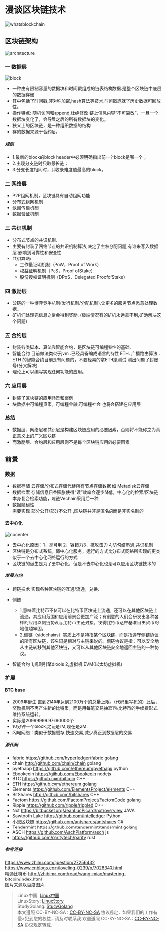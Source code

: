 # 漫谈区块链技术

![whatsblockchain](https://github.com/ocaku/blockchain/blob/master/whatsblockchain.jpeg)

## 区块链架构

![architecture](https://github.com/ocaku/blockchain/blob/master/architecture.jpg)

### 一 数据层

![block](https://github.com/ocaku/blockchain/blob/master/block.jpg)

 * 一种由有限制容量的数据块和时间戳组成的链表结构数据.是整个区块链中底层的数据存储
 * 其中包括了时间戳,非对称加密,hash算法等技术.时间戳造就了历史数据可回放性。
 * 操作特点: 随机访问和append,杜绝修改 链上信息内容“不可篡改”，一旦一个数据块变化了，会导致之后的所有数据块的变化。
 * 狭义上的区块链，是一种组织数据的结构  
 * 存的数据来源于合约层。

 ##### 规则
 * 1.最新的block的block header中必须明确指出前一个block是哪一个；
 * 2.出现分支链时只取最长链；
 * 3.分支长度相同时，只收录难度值最高的block。
 
### 二 网络层
 * P2P组网机制，区块链具有自动组网功能 
 * 分布式组网机制
 * 数据传播机制
 * 数据验证机制

### 三 共识机制
 * 分布式节点的共识机制.
 * 主要有封装了网络节点的共识机制算法,决定了主权分配问题,有谁来写入数据层.影响到可靠性和安全性.   
 * 共识算法:  
    * 工作量证明机制（PoW，Proof of Work）
    * 权益证明机制（PoS，Proof ofStake）
    * 股份授权证明机制（DPoS，Delegated ProofofStake）

### 四 激励层
 * 公链的一种博弈竞争机制(发行机制/分配机制).让更多的服务节点愿意处理数据。
 * 矿机们处理完信息之后会得到奖励.  (极端情况有的矿机永远拿不到,矿池解决这个问题) 

### 五 合约层   
 * 封装各类脚本、算法和智能合约，是区块链可编程特性的基础.
 * 智能合约 目前做法类似于jvm .已经具备编成语言的特性 ETH.  广播路由算法 . ETH 的智能合约目前是有问题的，不要轻易的拿ETH跑测试.测出问题了封账号(分叉解决)
 * 理论上可以编写实现任何功能的应用。


### 六 应用层
 * 封装了区块链的应用场景和案例 
 * 块数据中可编程货币，可编程金融,可编程社会 也将会搭建在应用层


### 总结
 * 数据层、网络层和共识层是构建区块链应用的必要因素，否则将不能称之为真正意义上的广义区块链
 * 而激励层、合约层和应用层则不是每个区块链应用的必要因素


## 前景

###  数据  
* 数据存储 云存储/分布式存储代替所有节点存储数据 如 Metadisk云存储 
* 数据检索 
    存储信息日益膨胀使得“读”效率会逐步降低，中心化的检索/区块链本身复合检索功能，唯链Vechain采用后一种   
* 数据隐秘性    
    需要实现 部分公开/部分不公开 ,区块链并非是匿名的而是非实名制的   

#### 去中心化 
![nocenter](https://github.com/ocaku/blockchain/blob/master/nocenter.png)
 * 去中心化原因：1，高可用 2，容错力3，抗攻击力 4,防勾结串通,共识机制
 * 区块链是分布式系统，弱中心化服务，运行的方式比分布式网络所实现的更类似于一个去中心化网络运行的方式
 * 区块链的诞生是为了去中心化，但是不去中心化也是可以应用区块链技术的


##### 发展方向
 * 跨链技术 
    实现各种区块链的互通/流通，兑换.
 * 侧链 
    * 1,意味着比特币不仅可以在比特币区块链上流通，还可以在其他区块链上流通，其应用范围和应用前景会更加广泛；有创意的人们会研发出各种各样的应用以侧链协议与比特币主链对接，使得比特币这种基准自由货币的地位越牢固。     
    * 2,侧链（sidechains）实质上不是特指某个区块链，而是指遵守侧链协议的所有区块链，该名词是相对与主链来说的。侧链协议是指：可以安全地从主链转移到其他区块链，又可以从其他区块链安全地返回主链的一种协议。

 * 智能合约 
  1,规则引擎drools 2,虚拟机 EVM(以太坊虚拟机)

### 扩展   

#### BTC base
 * 2009年诞生 直到2140年达到2100万个的总量上限。（代码里写死的）此后，奖励机制不再产生新的比特币，而是用每笔交易抽取1%比特币的手续费形式维持系统运转。
 * 实际是20999999.97690000个
 * 10分钟一个block,之前是1M,现在是2M.
 * 闪电网络：类似于数据缓存,快速交易,减少真正到数据层的交易

##### 源代码
 * fabric https://github.com/hyperledger/fabric golang
 * chain http://github.com/chain/chain golang
 * pyethapp  https://github.com/ethereum/pyethapp python
 * Ebookcoin  https://github.com/Ebookcoin nodejs
 * BTC https://github.com/bitcoin C++
 * ETH https://github.com/ethereum golang
 * Elements https://github.com/ElementsProject/elements C++
 * BitShares http://github.com/bitshares C++
 * Factom https://github.com/FactomProject/FactomCode golang   
 * Ripple https://github.com/ripple/rippled C++   
 * Nxt https://bitbucket.org/JeanLucPicard/nxt/overview JAVA
 * Sawtooth Lake https://github.com/intelledger   Python
 * 小蚁区块链 https://github.com/antshares/antshares C#
 * Tendermint https://github.com/tendermint/tendermint golang
 * ASCH https://github.com/AschPlatform/asch js
 * https://github.com/paritytech/parity rust


##### 参考连接   
https://www.zhihu.com/question/27256432   
https://www.cnblogs.com/loveling-0239/p/7028343.html   
精通比特币 http://zhibimo.com/read/wang-miao/mastering-bitcoin/index.html   
图片来源以百度图片  


> Linux中国: [Linux中国](https://linux.cn)    
> LinuxStory: [LinuxStory](https://www.linuxstory.org)   
> StudyGolang: [StudyGolang](https://studygolang.com)   
> 本文遵照 CC-BY-NC-SA : [CC-BY-NC-SA](http://creativecommons.org/licenses/by-nc-sa/3.0/deed.zh)  协议规定，如果我们的工作有侵>犯到您的权益，请及时联系我.欢迎遵照 CC-BY-NC-SA : [CC-BY-NC-SA](http://creativecommons.org/licenses/by-nc-sa/3.0/deed.zh) 协议规定转载.